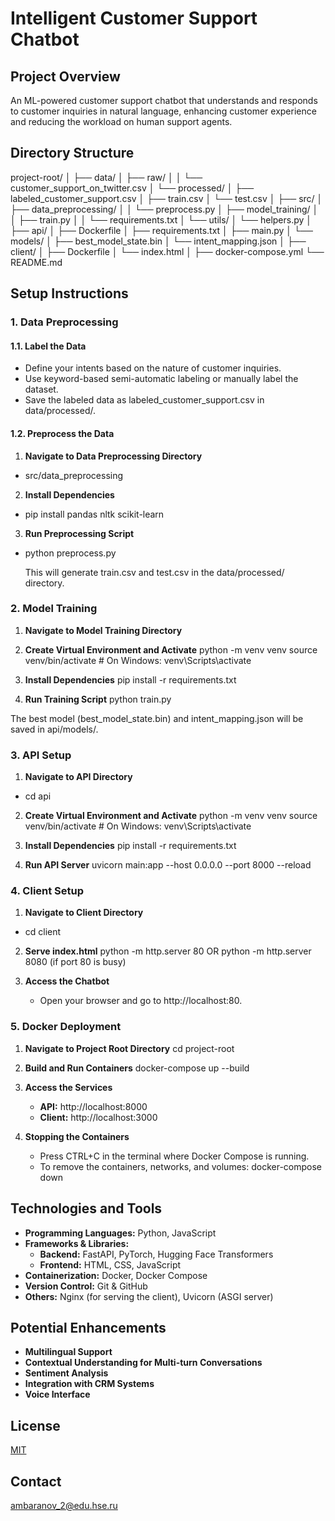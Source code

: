 # Intelligent Customer Support Chatbot

## Project Overview

An ML-powered customer support chatbot that understands and responds to customer inquiries in natural language, enhancing customer experience and reducing the workload on human support agents.

## Directory Structure

project-root/
│
├── data/
│   ├── raw/
│   │   └── customer_support_on_twitter.csv
│   └── processed/
│       ├── labeled_customer_support.csv
│       ├── train.csv
│       └── test.csv
│
├── src/
│   ├── data_preprocessing/
│   │   └── preprocess.py
│   ├── model_training/
│   │   ├── train.py
│   │   └── requirements.txt
│   └── utils/
│       └── helpers.py
│
├── api/
│   ├── Dockerfile
│   ├── requirements.txt
│   ├── main.py
│   └── models/
│       ├── best_model_state.bin
│       └── intent_mapping.json
│
├── client/
│   ├── Dockerfile
│   └── index.html
│
├── docker-compose.yml
└── README.md




## Setup Instructions

### 1. Data Preprocessing

#### 1.1. Label the Data

- Define your intents based on the nature of customer inquiries.
- Use keyword-based semi-automatic labeling or manually label the dataset.
- Save the labeled data as labeled_customer_support.csv in data/processed/.

#### 1.2. Preprocess the Data

1. **Navigate to Data Preprocessing Directory**
- src/data_preprocessing

2. **Install Dependencies**
- pip install pandas nltk scikit-learn

3. **Run Preprocessing Script**
- python preprocess.py

  This will generate train.csv and test.csv in the data/processed/ directory.

### 2. Model Training

1. **Navigate to Model Training Directory**

2. **Create Virtual Environment and Activate**
python -m venv venv
    source venv/bin/activate  # On Windows: venv\Scripts\activate
	
3. **Install Dependencies**
pip install -r requirements.txt

4. **Run Training Script**
python train.py
    
The best model (best_model_state.bin) and intent_mapping.json will be saved in api/models/.

### 3. API Setup

1. **Navigate to API Directory**
- cd api

2. **Create Virtual Environment and Activate**
   python -m venv venv
   source venv/bin/activate  # On Windows: venv\Scripts\activate    

3. **Install Dependencies**
    pip install -r requirements.txt
	
4. **Run API Server**
    uvicorn main:app --host 0.0.0.0 --port 8000 --reload
	
### 4. Client Setup

1. **Navigate to Client Directory**
- cd client


2. **Serve index.html**
    python -m http.server 80 
	OR python -m http.server 8080 (if port 80 is busy)
	
3. **Access the Chatbot**
    - Open your browser and go to http://localhost:80.

### 5. Docker Deployment

1. **Navigate to Project Root Directory**
    cd project-root

2. **Build and Run Containers**
    docker-compose up --build
	
3. **Access the Services**
    - **API:** http://localhost:8000
    - **Client:** http://localhost:3000

4. **Stopping the Containers**
    - Press CTRL+C in the terminal where Docker Compose is running.
    - To remove the containers, networks, and volumes:
      docker-compose down
	  

## Technologies and Tools

- **Programming Languages:** Python, JavaScript
- **Frameworks & Libraries:**
  - **Backend:** FastAPI, PyTorch, Hugging Face Transformers
  - **Frontend:** HTML, CSS, JavaScript
- **Containerization:** Docker, Docker Compose
- **Version Control:** Git & GitHub
- **Others:** Nginx (for serving the client), Uvicorn (ASGI server)

## Potential Enhancements

- **Multilingual Support**
- **Contextual Understanding for Multi-turn Conversations**
- **Sentiment Analysis**
- **Integration with CRM Systems**
- **Voice Interface**

## License

[MIT](LICENSE)

## Contact
ambaranov_2@edu.hse.ru 

